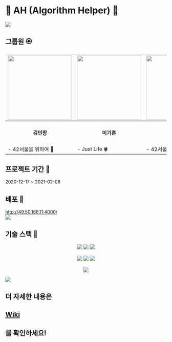 # 🌸 AH (Algorithm Helper) 🌸

![](https://i.imgur.com/cFK6CTI.png)

## 그룹원 🏵

|<a href="https://github.com/superpangE"><img src = "https://avatars0.githubusercontent.com/u/62474560?s=460&v=4" width="200" height="200"/></a>|<a href="https://github.com/hypering"><img src = "https://avatars0.githubusercontent.com/u/76029773?s=460&v=4" width="200" height="200"/></a>|<a href="https://github.com/pjh612"><img src = "https://avatars2.githubusercontent.com/u/62292492?s=460&v=4" width="200" height="200"/></a>|
|------|---|---|
|<div align ="center"><h4>김민창</h4><div>|<div align ="center"><h4>이기훈</h4><div>|<div align ="center"><h4>박진형</h4><div>|
|- 42서울을 위하여 🌵|- Just Life 🍀|- 42서울을 위하여 🌱|
  
## 프로젝트 기간 🌸

2020-12-17 ~ 2021-02-08
  
## 배포 🍁

http://49.50.166.11:4000/
<br>
![](https://i.imgur.com/hcNfWpS.png)
## 기술 스택 🌻

<div>

<div style="text-align: center">

<img src = "https://camo.githubusercontent.com/5c1f75e9d4bb39b623742a8454c91313041d23e4d4c07c2d43c6ce53ec9414c5/68747470733a2f2f696d672e736869656c64732e696f2f62616467652f6e6f64652e6a732d7631322e31382e332d626c61636b677265656e3f6c6f676f3d6e6f64652e6a73" />

<img src = "https://camo.githubusercontent.com/3fef9bb368ed1e98be67e8ed67ff70916327d9989bd863fa84350e0498440bbb/68747470733a2f2f696d672e736869656c64732e696f2f62616467652f72656163742d7631372e302e312d3163663f6c6f676f3d7265616374" />

<img src = "https://camo.githubusercontent.com/1433f5ad0221f34f052ef207bfc2dac1d1d01b4f94c28c904cd03cfcacd98b55/68747470733a2f2f696d672e736869656c64732e696f2f62616467652f6d6f6e676f44422d76342e342d677265656e3f6c6f676f3d6d6f6e676f4442" />

</div>

<br>


<div style="text-align: center">

<img src = "https://camo.githubusercontent.com/1e554817ed599eed87183b9fd4e1b5d4fa1606a4f26603d9cb6161f09f4d982d/68747470733a2f2f696d672e736869656c64732e696f2f62616467652f4e6f64656d6f6e2d76322e302e342d2532333736443034423f6c6f676f3d4e6f64656d6f6e" />

<img src = "https://camo.githubusercontent.com/a3b1a85624523d76077b1d96d91d66be9bd2b50743b281e83dcf49382f89eada/68747470733a2f2f696d672e736869656c64732e696f2f62616467652f426162656c2d76372e31302e352d2532334639444333453f6c6f676f3d426162656c" />

<img src = "https://camo.githubusercontent.com/41b33822a6b2e6458f03c8f0a9cfda7ad288eeb0c601cc9d47ddb533bf3aca35/68747470733a2f2f696d672e736869656c64732e696f2f7374617469632f76313f6c6162656c3d45787072657373266d6573736167653d342e31372e3126636f6c6f723d79656c6c6f77" />


</div>

<br>

<div style="text-align: center">
<img src = "https://camo.githubusercontent.com/eb6970d7cfba15379c491e9e317b1d87693d518017424f5c3b2313a932bca235/68747470733a2f2f696d672e736869656c64732e696f2f62616467652f4e617665725f436c6f75645f506c6174666f726d2d636f6d706163745f7365727665722d39636626636f6c6f723d627269676874677265656e" />
</div>

</div>

![](https://i.imgur.com/a5fdcEG.png)

<h2>더 자세한 내용은</h2> <h2><a href = "https://github.com/hypering/AH-Algorithm-Helper-Project/wiki">Wiki</a></h2> <h2>를 확인하세요!</h2>
